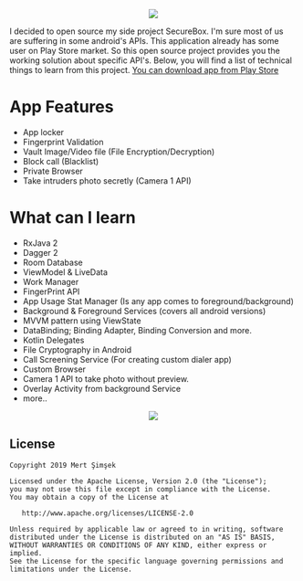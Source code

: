 
<p align="center">
  <img src="https://raw.githubusercontent.com/iammert/AppLocker/master/art/cover.png">
</p>

I decided to open source my side project SecureBox. I'm sure most of us are suffering in some android's APIs. This application already has some user on Play Store market. So this open source project provides you the working solution about specific API's. Below, you will find a list of technical things to learn from this project.
[You can download app from Play Store](https://play.google.com/store/apps/details?id=com.maliks.applocker.xtreme&hl=en)

# App Features
* App locker
* Fingerprint Validation
* Vault Image/Video file (File Encryption/Decryption)
* Block call (Blacklist)
* Private Browser
* Take intruders photo secretly (Camera 1 API)

# What can I learn
* RxJava 2
* Dagger 2
* Room Database
* ViewModel & LiveData
* Work Manager
* FingerPrint API
* App Usage Stat Manager (Is any app comes to foreground/background)
* Background & Foreground Services (covers all android versions)
* MVVM pattern using ViewState
* DataBinding; Binding Adapter, Binding Conversion and more.
* Kotlin Delegates
* File Cryptography in Android
* Call Screening Service (For creating custom dialer app)
* Custom Browser
* Camera 1 API to take photo without preview.
* Overlay Activity from background Service
* more..

<p align="center">
  <img src="https://raw.githubusercontent.com/iammert/AppLocker/master/art/fullcover.png">
</p>


License
--------


    Copyright 2019 Mert Şimşek

    Licensed under the Apache License, Version 2.0 (the "License");
    you may not use this file except in compliance with the License.
    You may obtain a copy of the License at

       http://www.apache.org/licenses/LICENSE-2.0

    Unless required by applicable law or agreed to in writing, software
    distributed under the License is distributed on an "AS IS" BASIS,
    WITHOUT WARRANTIES OR CONDITIONS OF ANY KIND, either express or implied.
    See the License for the specific language governing permissions and
    limitations under the License.


